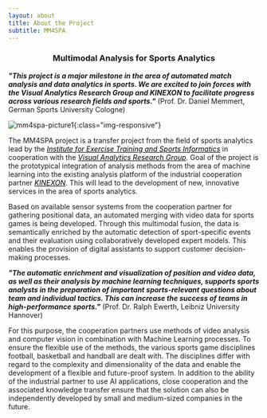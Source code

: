 ```yaml
---
layout: about
title: About the Project
subtitle: MM4SPA
---
```



<center> <h3> Multimodal Analysis for Sports Analytics </h3> </center>

***"This project is a major milestone in the area of automated match analysis and data analytics in sports. We are excited to join forces with the Visual Analytics Research Group and KINEXON to facilitate progress across various research fields and sports."*** (Prof. Dr. Daniel Memmert, German Sports University Cologne)


![mm4spa-picture1](../assets/img/mm4spa-picture6.png){:class="img-responsive"}


The MM4SPA project is a transfer project from the field of sports analytics lead by the <a href="https://www.dshs-koeln.de/en/institut-fuer-trainingswissenschaft-und-sportinformatik/" style="color:black"><i>Institute for Exercise Training and Sports Informatics</i></a> in cooperation with the <a href="https://www.tib.eu/en/research-development/visual-analytics" style="color:black"><i>Visual Analytics Research Group</i></a>. Goal of the project is the prototypical integration of analysis methods from the area of ​​machine learning into the existing analysis platform of the industrial cooperation partner <a href="https://kinexon.com/" style="color:black"><i>KINEXON</i></a>. This will lead to the development of new, innovative services in the area of ​​sports analytics.

Based on available sensor systems from the cooperation partner for gathering positional data, an automated merging with video data for sports games is being developed. Through this multimodal fusion, the data is semantically enriched by the automatic detection of sport-specific events and their evaluation using collaboratively developed expert models. This enables the provision of digital assistants to support customer decision-making processes.

***"The automatic enrichment and visualization of position and video data, as well as their analysis by machine learning techniques, supports sports analysts in the preparation of important sports-relevant questions about team and individual tactics. This can increase the success of teams in high-performance sports."*** (Prof. Dr. Ralph Ewerth, Leibniz University Hannover)

For this purpose, the cooperation partners use methods of video analysis and computer vision in combination with Machine Learning processes.
To ensure the flexible use of the methods, the various sports game disciplines football, basketball and handball are dealt with. The disciplines differ with regard to the complexity and dimensionality of the data and enable the development of a flexible and future-proof system. In addition to the ability of the industrial partner to use AI applications, close cooperation and the associated knowledge transfer ensure that the solution can also be independently developed by small and medium-sized companies in the future.



